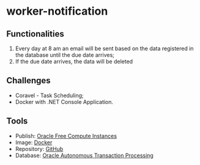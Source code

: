 # worker-notification

## Functionalities

1. Every day at 8 am an email will be sent based on the data registered in the database until the due date arrives;
2. If the due date arrives, the data will be deleted

## Challenges

- Coravel - Task Scheduling;
- Docker with .NET Console Application.

## Tools

- Publish: [Oracle Free Compute Instances](https://docs.oracle.com/en-us/iaas/Content/FreeTier/freetier_topic-Always_Free_Resources.htm)
- Image: [Docker](https://hub.docker.com/repository/docker/brunobrasolin/worker-notification)
- Repository: [GitHub](https://github.com/BrunoBrasolin/worker-notification)
- Database: [Oracle Autonomous Transaction Processing](https://www.oracle.com/br/autonomous-database/autonomous-transaction-processing/)
